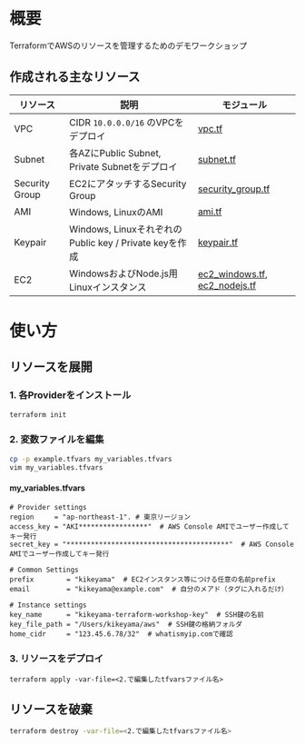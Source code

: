 # 概要

TerraformでAWSのリソースを管理するためのデモワークショップ

## 作成される主なリソース

| リソース | 説明 | モジュール |
| --- | --- | --- |
| VPC | CIDR `10.0.0.0/16` のVPCをデプロイ | [vpc.tf](vpc.tf) |
| Subnet | 各AZにPublic Subnet, Private Subnetをデプロイ | [subnet.tf](subnet.tf) |
| Security Group | EC2にアタッチするSecurity Group | [security_group.tf](security_group.tf) |
| AMI | Windows, LinuxのAMI | [ami.tf](ami.tf) |
| Keypair | Windows, LinuxそれぞれのPublic key / Private keyを作成 | [keypair.tf](keypair.tf) |
| EC2 | WindowsおよびNode.js用Linuxインスタンス | [ec2_windows.tf](ec2_windows.tf), [ec2_nodejs.tf](ec2_nodejs.tf) |

# 使い方

## リソースを展開

### 1. 各Providerをインストール

```bash
terraform init
```

### 2. 変数ファイルを編集

```bash
cp -p example.tfvars my_variables.tfvars
vim my_variables.tfvars
```

#### my_variables.tfvars

```hcl
# Provider settings
region     = "ap-northeast-1". # 東京リージョン
access_key = "AKI*****************"  # AWS Console AMIでユーザー作成してキー発行
secret_key = "****************************************"  # AWS Console AMIでユーザー作成してキー発行

# Common Settings
prefix        = "kikeyama"  # EC2インスタンス等につける任意の名前prefix
email         = "kikeyama@example.com"  # 自分のメアド（タグに入れるだけ）

# Instance settings
key_name      = "kikeyama-terraform-workshop-key"  # SSH鍵の名前
key_file_path = "/Users/kikeyama/aws"  # SSH鍵の格納フォルダ
home_cidr     = "123.45.6.78/32"  # whatismyip.comで確認
```

### 3. リソースをデプロイ 

```
terraform apply -var-file=<2.で編集したtfvarsファイル名>
```

## リソースを破棄

```bash
terraform destroy -var-file=<2.で編集したtfvarsファイル名>
```
